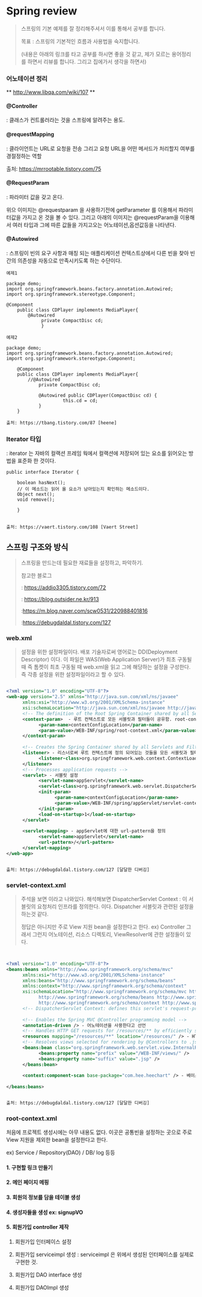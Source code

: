 # Spring review



> 스프링의 기본 예제를 잘 정리해주셔서  이를 통해서 공부를 합니다.
>
> 목표 : 스프링의 기본적인 흐름과 사용법을 숙지합니다.
>
> (내용은 아래의 링크를 타고 공부를 하시면 좋을 것 같고, 제가 모르는 용어정리를 하면서 리뷰를 합니다. 그리고 집에가서 생각을 하면서)



### 어노테이션 정리



** http://www.libqa.com/wiki/107 **



#### @Controller

: 클래스가 컨트롤러라는 것을 스프링에 알려주는 용도.

#### @requestMapping

: 클라이언트는 URL로 요청을 전송 그리고 요청  URL을 어떤 메서드가 처리할지 여부를 경절정하는 역할





출처: https://mrrootable.tistory.com/75



#### @RequestParam

: 파라미터 값을 갖고 온다.





위으 이미지는 @requestparam 을 사용하기전에 getParameter 를 이용해서 파라미터값을 가지고 온 것을 볼 수 있다.  그리고 아래의 이미지는 @requestParam을 이용해서 여러 타입과 그에 따른 값들을 가지고오는 어노테이션,옵션값등을 나타낸다.





#### @Autowired

: 스프링이 빈의 요구 사항과 매칭 되는 애플리케이션 컨텍스트상에서 다른 빈을 찾아 빈 간의 의존성을 자동으로 만족시키도록 하는 수단이다.



```
예제1

package demo; 
import org.springframework.beans.factory.annotation.Autowired; 
import org.springframework.stereotype.Component; 

@Component 
	public class CDPlayer implements MediaPlayer{ 
        @Autowired 
       		 private CompactDisc cd; 
       		 }

예제2

package demo; 
import org.springframework.beans.factory.annotation.Autowired; 
import org.springframework.stereotype.Component; 

    @Component 
    public class CDPlayer implements MediaPlayer{ 
        //@Autowired 
        	private CompactDisc cd; 
        	
            @Autowired public CDPlayer(CompactDisc cd) { 
           			 this.cd = cd; 
            } 
    }

출처: https://tbang.tistory.com/87 [heene]
```





###  Iterator 타입

: iterator 는 자바의 컬랙션 프레임 웍에서 컬랙션에 저장되어 있는 요소를 읽어오는 방법을 표준화 한 것이다. 



~~~
public interface Iterator {

    boolean hasNext();
    // 이 메소드는 읽어 올 요소가 남아있는지 확인하는 메소드이다.
    Object next();
    void remove();

    }


출처: https://vaert.tistory.com/108 [Vaert Street]
~~~







## 스프링 구조와 방식

> 스프링을 만드는데 필요한 재료들을 설정하고, 파악하기.
>
> 참고한 블로그
>
> :  https://addio3305.tistory.com/72 
>
> : https://blog.outsider.ne.kr/913
>
> :https://m.blog.naver.com/scw0531/220988401816
>
> :https://debugdaldal.tistory.com/127
>
> 

### web.xml

> 설정을 위한 설정파일이다. 배포 기술자로써 영어로는 DD(Deployment Descriptor) 이다. 이 파일은 WAS(Web Application Server)가 최초 구동될 때 즉 톰켓이 최초 구동될 때 web.xml을 읽고 그에 해당하는 설정을 구성한다. 즉 각종 설정을 위한 설정파일이라고 할 수 있다.

```xml

<?xml version="1.0" encoding="UTF-8"?>
<web-app version="2.5" xmlns="http://java.sun.com/xml/ns/javaee"
      xmlns:xsi="http://www.w3.org/2001/XMLSchema-instance"
      xsi:schemaLocation="http://java.sun.com/xml/ns/javaee http://java.sun.com/xml/ns/javaee/web-app_2_5.xsd">
      <!-- The definition of the Root Spring Container shared by all Servlets and Filters -->
      <context-param>  - 루트 컨텍스트로 모든 서블릿과 필터들이 공유함. root-context.xml을 정의
            <param-name>contextConfigLocation</param-name>
            <param-value>/WEB-INF/spring/root-context.xml</param-value>
      </context-param>
      
      <!-- Creates the Spring Container shared by all Servlets and Filters -->
      <listener> - 리스너로써 루트 컨텍스트에 정의 되어있는 것들을 모든 서블릿과 필터가 공유할 수 있게 해준다고 함.
            <listener-class>org.springframework.web.context.ContextLoaderListener</listener-class>
      </listener>
      <!-- Processes application requests -->
      <servlet> - 서블릿 설정
            <servlet-name>appServlet</servlet-name>
            <servlet-class>org.springframework.web.servlet.DispatcherServlet</servlet-class> - DispatcherServlet으로 앞단에서 요청정보를 핸들링 해줌.
            <init-param>
                  <param-name>contextConfigLocation</param-name> 
                  <param-value>/WEB-INF/spring/appServlet/servlet-context.xml</param-value> -servlet-context.xml을 가르키고 있음.
            </init-param>
            <load-on-startup>1</load-on-startup>
      </servlet>
            
      <servlet-mapping> - appServlet에 대한 url-pattern을 정의
            <servlet-name>appServlet</servlet-name>
            <url-pattern>/</url-pattern>
      </servlet-mapping>
</web-app>


출처: https://debugdaldal.tistory.com/127 [달달한 디버깅]
```



###  servlet-context.xml

> 주석을 보면  <!-- DispatcherServlet Context: defines this servlet's request-processing infrastructure --> 이라고 나와있다. 해석해보면 DispatcherServlet Context : 이 서블릿의 요청처리 인프라를 정의한다. 이다. Dispatcher 서블릿과 관련된 설정을 하는것 같다.
>
> 정답은 아니지만 주로 View 지원 bean을 설정한다고 한다. ex) Controller
> 그래서 그런지 어노테이션, 리소스 디렉토리, ViewResolver에 관한 설정들이 있다.



```xml


<?xml version="1.0" encoding="UTF-8"?>
<beans:beans xmlns="http://www.springframework.org/schema/mvc"
      xmlns:xsi="http://www.w3.org/2001/XMLSchema-instance"
      xmlns:beans="http://www.springframework.org/schema/beans"
      xmlns:context="http://www.springframework.org/schema/context"
      xsi:schemaLocation="http://www.springframework.org/schema/mvc http://www.springframework.org/schema/mvc/spring-mvc.xsd
            http://www.springframework.org/schema/beans http://www.springframework.org/schema/beans/spring-beans.xsd
            http://www.springframework.org/schema/context http://www.springframework.org/schema/context/spring-context.xsd">
      <!-- DispatcherServlet Context: defines this servlet's request-processing infrastructure -->
      
      <!-- Enables the Spring MVC @Controller programming model -->
      <annotation-driven /> - 어노테이션을 사용한다고 선언
      <!-- Handles HTTP GET requests for /resources/** by efficiently serving up static resources in the ${webappRoot}/resources directory -->
      <resources mapping="/resources/**" location="/resources/" /> - HTML 리소스 디렉토리 정의
      <!-- Resolves views selected for rendering by @Controllers to .jsp resources in the /WEB-INF/views directory -->
      <beans:bean class="org.springframework.web.servlet.view.InternalResourceViewResolver"> - ViewResolver로 jsp와 name 을 매핑
            <beans:property name="prefix" value="/WEB-INF/views/" />
            <beans:property name="suffix" value=".jsp" />
      </beans:bean>
      
      <context:component-scan base-package="com.hee.heechart" /> - 베이스 패키지 하위 모든 어노테이션을 스캔해서 빈으로 등록하겠다는 것.
     
</beans:beans>


출처: https://debugdaldal.tistory.com/127 [달달한 디버깅]
```



### root-context.xml 

처음에 프로젝트 생성시에는 아무 내용도 없다. 이곳은 공통빈을 설정하는 곳으로 주로 View 지원을 제외한 bean을 설정한다고 한다.

ex) Service / Repository(DAO) / DB/ log 등등





#### 1. 구현할 링크 만들기

#### 2. 메인 페이지 메핑

#### 3. 회원의 정보를 담을 테이블 생성

#### 4. 생성자들을 생성  ex: signupVO

#### 5. 회원가입 controller 제작

 1. 회원가입 인터페이스 설정

 2. 회원가입 serviceimpl 생성 : serviceimpl 은 위에서 생성된 인터페이스를 실제로 구현한 것.

 3. 회원가입  DAO interface 생성

 4. 회원가입 DAOImpl 생성

    

